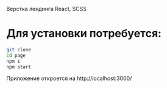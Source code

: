 Верстка лендинга
React, SCSS

# Для установки потребуется:
```sh
git clone
cd page
npm i
npm start
```

Приложение откроется на http://localhost:3000/
